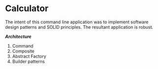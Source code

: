 # Calculator

The intent of this command line application was to implement software design patterns and SOLID principles. The resultant application is robust.

***Architecture***
1. Command
2. Composite
3. Abstract Factory
4. Builder patterns
